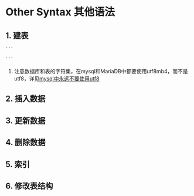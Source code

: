 # Other Syntax 其他语法

## 1. 建表
    ```

    ```
1. 注意数据库和表的字符集，在mysql和MariaDB中都要使用utf8mb4，而不是utf8，详见[mysql中永远不要使用utf8](https://www.techug.com/post/in-mysql-never-use-utf8-use-utf8mb4.html)


## 2. 插入数据


## 3. 更新数据

## 4. 删除数据

## 5. 索引

## 6. 修改表结构